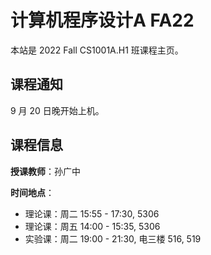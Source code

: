 # 计算机程序设计A FA22

本站是 2022 Fall CS1001A.H1 班课程主页。

## 课程通知

9 月 20 日晚开始上机。

## 课程信息

**授课教师**：孙广中

**时间地点**：
 - 理论课：周二 15:55 - 17:30, 5306
 - 理论课：周五 14:00 - 15:35, 5306
 - 实验课：周二 19:00 - 21:30, 电三楼 516, 519
